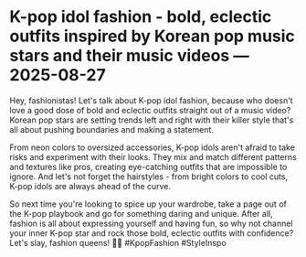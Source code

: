 # K-pop idol fashion - bold, eclectic outfits inspired by Korean pop music stars and their music videos — 2025-08-27

Hey, fashionistas! Let's talk about K-pop idol fashion, because who doesn't love a good dose of bold and eclectic outfits straight out of a music video? Korean pop stars are setting trends left and right with their killer style that's all about pushing boundaries and making a statement.

From neon colors to oversized accessories, K-pop idols aren't afraid to take risks and experiment with their looks. They mix and match different patterns and textures like pros, creating eye-catching outfits that are impossible to ignore. And let's not forget the hairstyles - from bright colors to cool cuts, K-pop idols are always ahead of the curve.

So next time you're looking to spice up your wardrobe, take a page out of the K-pop playbook and go for something daring and unique. After all, fashion is all about expressing yourself and having fun, so why not channel your inner K-pop star and rock those bold, eclectic outfits with confidence? Let's slay, fashion queens! 🌟✨ #KpopFashion #StyleInspo